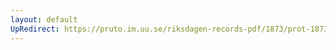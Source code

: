 ```yaml
---
layout: default
UpRedirect: https://pruto.im.uu.se/riksdagen-records-pdf/1873/prot-1873--fk--430/prot-1873--fk--430_021.pdf
---
```


